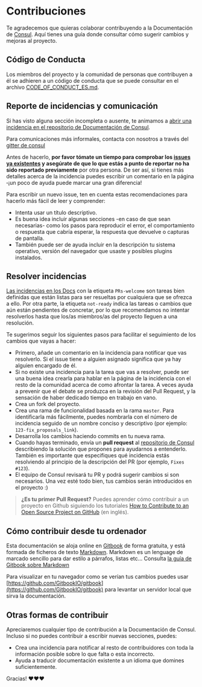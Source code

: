 # Contribuciones

Te agradecemos que quieras colaborar contribuyendo a la Documentación de [Consul](https://github.com/consul/consul). Aquí tienes una guía donde consultar cómo sugerir cambios y mejoras al proyecto.

## Código de Conducta

Los miembros del proyecto y la comunidad de personas que contribuyen a él se adhieren a un código de conducta que se puede consultar en el archivo [CODE_OF_CONDUCT_ES.md](CODE_OF_CONDUCT_ES.md).

## Reporte de incidencias y comunicación

Si has visto alguna sección incompleta o ausente, te animamos a [abrir una incidencia en el repositorio de Documentación de Consul](https://github.com/consul/docs/issues/new).

Para comunicaciones más informales, contacta con nosotros a través del [gitter de consul](https://gitter.im/consul/consul)

Antes de hacerlo, **por favor tómate un tiempo para comprobar los [issues ya existentes](https://github.com/consul/dics/issues) y asegúrate de que lo que estás a punto de reportar no ha sido reportado previamente** por otra persona. De ser así, si tienes más detalles acerca de la incidencia puedes escribir un comentario en la página ‑¡un poco de ayuda puede marcar una gran diferencia!

Para escribir un nuevo issue, ten en cuenta estas recomendaciones para hacerlo más fácil de leer y comprender:

- Intenta usar un título descriptivo.
- Es buena idea incluir algunas secciones -en caso de que sean necesarias- como los pasos para reproducir el error, el comportamiento o respuesta que cabría esperar, la respuesta que devuelve o capturas de pantalla.
- También puede ser de ayuda incluir en la descripción tu sistema operativo, versión del navegador que usaste y posibles plugins instalados.

## Resolver incidencias

[Las incidencias en los Docs](https://github.com/consul/docs/issues) con la etiqueta `PRs-welcome` son tareas bien definidas que están listas para ser resueltas por cualquiera que se ofrezca a ello. Por otra parte, la etiqueta `not-ready` indica las tareas o cambios que aún están pendientes de concretar, por lo que recomendamos no intentar resolverlos hasta que los/as miembros/as del proyecto lleguen a una resolución.

Te sugerimos seguir los siguientes pasos para facilitar el seguimiento de los cambios que vayas a hacer:

- Primero, añade un comentario en la incidencia para notificar que vas resolverlo. Si el issue tiene a alguien asignado significa que ya hay alguien encargado de él.
- Si no existe una incidencia para la tarea que vas a resolver, puede ser una buena idea crearla para hablar en la página de la incidencia con el resto de la comunidad acerca de como afrontar la tarea. A veces ayuda a prevenir que el debate se produzca en la revisión del Pull Request, y la sensación de haber dedicado tiempo en trabajo en vano.
- Crea un fork del proyecto.
- Crea una rama de funcionalidad basada en la rama `master`. Para identificarla más fácilmente, puedes nombrarla con el número de incidencia seguido de un nombre conciso y descriptivo (por ejemplo: `123-fix_proposals_link`).
- Desarrolla los cambios haciendo commits en tu nueva rama.
- Cuando hayas terminado, envía un **pull request** al [repositorio de Consul](https://github.com/consul/docs/) describiendo la solución que propones para ayudarnos a entenderlo. También es importante que especifiques qué incidencia estás resolviendo al principio de la descripción del PR (por ejemplo, `Fixes #123`).
- El equipo de Consul revisará tu PR y podrá sugerir cambios si son necesarios. Una vez esté todo bien, tus cambios serán introducidos en el proyecto :)

> **¿Es tu primer Pull Request?** Puedes aprender cómo contribuir a un proyecto en Github siguiendo los tutoriales [How to Contribute to an Open Source Project on GitHub](https://egghead.io/series/how-to-contribute-to-an-open-source-project-on-github) (en inglés).

## Cómo contribuir desde tu ordenador

Esta documentación se aloja online en [Gitbook](https://www.gitbook.com) de forma gratuita, y está formada de ficheros de texto [Markdown](https://es.wikipedia.org/wiki/Markdown). Markdown es un lenguage de marcado sencillo para dar estilo a párrafos, listas etc... Consulta [la guía de Gitbook sobre Markdown](https://toolchain.gitbook.com/syntax/markdown.html)

Para visualizar en tu navegador como se verían tus cambios puedes usar [https://github.com/GitbookIO/gitbook](https://github.com/GitbookIO/gitbook) para levantar un servidor local que sirva la documentación.

## Otras formas de contribuir

Apreciaremos cualquier tipo de contribución a la Documentación de Consul. Incluso si no puedes contribuir a escribir nuevas secciones, puedes:

- Crea una incidencia para notificar al resto de contribuidores con toda la información posible sobre lo que falta o esta incorrecto.
- Ayuda a traducir documentación existente a un idioma que domines suficientemente.

Gracias! ❤️❤️❤️
